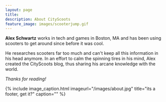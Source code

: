 ```yaml
---
layout: page
title:
description: About CityScoots
feature_image: images/scooterjump.gif
---
```


**Alex Schwartz** works in tech and games in Boston, MA and has been using scooters to get around since before it was cool.

He researches scooters far too much and can't keep all this information in his head anymore. In an effort to calm the spinning tires in his mind, Alex created the CityScoots blog, thus sharing his arcane knowledge with the world.

*Thanks for reading!*

{% include image_caption.html imageurl="/images/about.jpg" title="its a footer, get it?" caption="" %}
